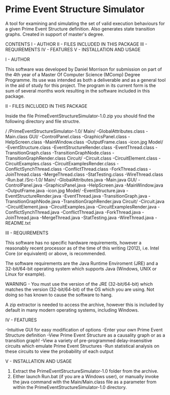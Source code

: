# Prime Event Structure Simulator
 A tool for examining and simulating the set of valid execution behaviours for a given Prime Event Structure definition. Also generates state transition graphs. Created in support of master's degree.

 CONTENTS
I - 	AUTHOR
II - 	FILES INCLUDED IN THIS PACKAGE
III -	REQUIREMENTS
IV -	FEATURES
V - 	INSTALLATION AND USAGE




I - AUTHOR

This software was developed by Daniel Morrison for submission on part of the 4th year of a Master Of Computer Science (MComp) Degree Programme. Its use was intended as both a deliverable and as a general tool in the aid of study for this project. The program in its current form is the sum of several months work resulting in the software included in this package.



II - FILES INCLUDED IN THIS PACKAGE

Inside the file PrimeEventStructureSimulator-1.0.zip you should find the following directory and file structre.

/
	/PrimeEventStructureSimulator-1.0/
		Main/
			-GlobalAttributes.class
			-Main.class
		GUI/
			-ControlPanel.class
			-GraphicsPanel.class
			-HelpScreen.class
			-MainWindow.class
			-OutputFrame.class
			-icon.jpg
		Model/
			-EventStructure.class
			-EventStructureRender.class
			-EventThread.class
			-TransitionGraph.class
			-TransitionGraphNode.class
			-TransitionGraphRender.class
		Circuit/
			-Circuit.class
			-CircuitElement.class
			-CircuitExamples.class
			-CircuitExamplesRender.class
			-ConflictSynchThread.class
			-ConflictThread.class
			-ForkThread.class
			-JoinThread.class
			-MergeThread.class
			-StatTesting.class
			-WireThread.class
		-Run.bat
	/Src-1.0/
		Main/
			-GlobalAttributes.java
			-Main.java
		GUI/
			-ControlPanel.java
			-GraphicsPanel.java
			-HelpScreen.java
			-MainWindow.java
			-OutputFrame.java
			-icon.jpg
		Model/
			-EventStructure.java
			-EventStructureRender.java
			-EventThread.java
			-TransitionGraph.java
			-TransitionGraphNode.java
			-TransitionGraphRender.java
		Circuit/
			-Circuit.java
			-CircuitElement.java
			-CircuitExamples.java
			-CircuitExamplesRender.java
			-ConflictSynchThread.java
			-ConflictThread.java
			-ForkThread.java
			-JoinThread.java
			-MergeThread.java
			-StatTesting.java
			-WireThread.java
	-README.txt



III -	REQUIREMENTS

This software has no specific hardware requirements, however a reasonably recent processor as of the time of this writing (2012), i.e. Intel Core (or equivalent) or above, is recommended.

The software requirements are the Java Runtime Enviroment (JRE) and a 32-bit/64-bit operating system which supports Java (Windows, UNIX or Linux for example). 

WARNING - You must use the version of the JRE (32-bit/64-bit) which matches the version (32-bit/64-bit) of the OS which you are using. Not doing so has known to cause the software to hang.

A zip extractor is needed to access the archive, however this is included by default in many modern operating systems, including Windows.



IV -	FEATURES

-Intuitive GUI for easy modification of options
-Enter your own Prime Event Structure definition
-View Prime Event Structure as a causality graph or as a transition graph!
-View a variety of pre-programmed delay-insensitive circuits which emulate Prime Event Structures
-Run statistical analysis on these circuits to view the probability of each output



V - 	INSTALLATION AND USAGE

1) Extract the PrimeEventStructureSimulator-1.0 folder from the archive.
2) Either launch Run.bat (if you are a Windows user), or manually invoke the java command with the Main/Main.class file as a parameter from within the PrimeEventStructureSimulator-1.0 directory.